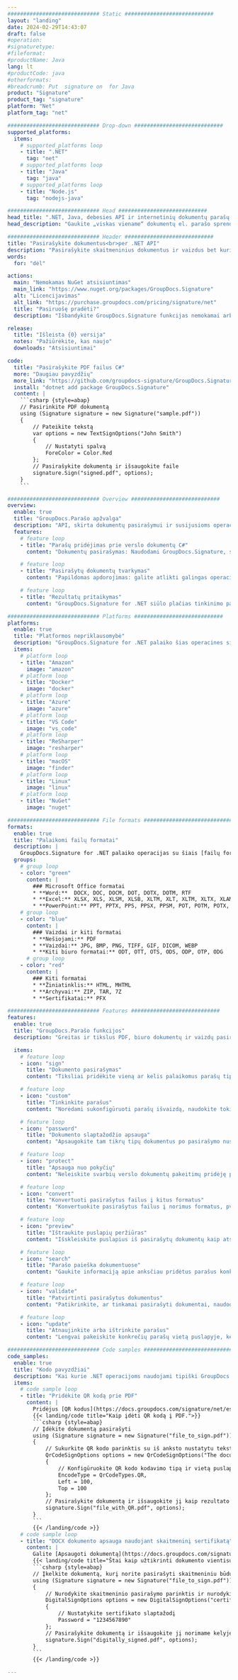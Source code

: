 ```yaml
---
############################# Static ############################
layout: "landing"
date: 2024-02-29T14:43:07
draft: false
#operation: 
#signaturetype: 
#fileformat: 
#productName: Java
lang: lt
#productCode: java
#otherformats: 
#breadcrumb: Put  signature on  for Java
product: "Signature"
product_tag: "signature"
platform: "Net"
platform_tag: "net"

############################# Drop-down ############################
supported_platforms:
  items:
    # supported_platforms loop
    - title: ".NET"
      tag: "net"
    # supported_platforms loop
    - title: "Java"
      tag: "java"
    # supported_platforms loop
    - title: "Node.js"
      tag: "nodejs-java"

############################# Head ############################
head_title: ".NET, Java, debesies API ir internetinių dokumentų parašų programos"
head_description: "Gaukite „viskas viename“ dokumentų el. parašo sprendimą, skirtą .NET, „Java“ ir debesies programoms. Pasirašykite įprastus dokumentų formatus internete naudodami paprastą vilkimo ir nuleidimo funkciją"

############################# Header ############################
title: "Pasirašykite dokumentus<br>per .NET API"
description: "Pasirašykite skaitmeninius dokumentus ir vaizdus bet kurioje platformoje naudodami mūsų lanksčias API ir programuotojams ir galutiniams vartotojams skirtus sprendimus."
words:
  for: "dėl"

actions:
  main: "Nemokamas NuGet atsisiuntimas"
  main_link: "https://www.nuget.org/packages/GroupDocs.Signature"
  alt: "Licencijavimas"
  alt_link: "https://purchase.groupdocs.com/pricing/signature/net"
  title: "Pasiruošę pradėti?"
  description: "Išbandykite GroupDocs.Signature funkcijas nemokamai arba paprašykite licencijos"

release:
  title: "Išleista {0} versija"
  notes: "Pažiūrėkite, kas naujo"
  downloads: "Atsisiuntimai"

code:
  title: "Pasirašykite PDF failus C#"
  more: "Daugiau pavyzdžių"
  more_link: "https://github.com/groupdocs-signature/GroupDocs.Signature-for-.NET"
  install: "dotnet add package GroupDocs.Signature"
  content: |
    ```csharp {style=abap}   
    // Pasirinkite PDF dokumentą
    using (Signature signature = new Signature("sample.pdf"))
    {
        // Pateikite tekstą
        var options = new TextSignOptions("John Smith")
        {
            // Nustatyti spalvą
            ForeColor = Color.Red
        };
        // Pasirašykite dokumentą ir išsaugokite faile
        signature.Sign("signed.pdf", options);
    }
    ```

############################# Overview ############################
overview:
  enable: true
  title: "GroupDocs.Parašo apžvalga"
  description: "API, skirta dokumentų pasirašymui ir susijusioms operacijoms .NET programose atlikti"
  features:
    # feature loop
    - title: "Parašų pridėjimas prie verslo dokumentų C#"
      content: "Dokumentų pasirašymas: Naudodami GroupDocs.Signature, skirtą .NET, galite pridėti įvairių tipų parašų, tokių kaip tekstas, vaizdai, brūkšniniai kodai ir skaitmeniniai sertifikatai, prie PDF ir Office dokumentų. Ši API leidžia pasirašyti dokumentus naudojant beveik bet kokį duomenų tipą, įskaitant paslėptus metaduomenis."

    # feature loop
    - title: "Pasirašytų dokumentų tvarkymas"
      content: "Papildomas apdorojimas: galite atlikti galingas operacijas su pasirašytais dokumentais naudodami GroupDocs.Signature. Tai apima esamų parašų paiešką verslo dokumentuose ir jų patikrinimą pagal konkrečius kriterijus. Be to, naudodami šią .NET API galite gauti dokumento informaciją ir peržiūrėti puslapius."

    # feature loop
    - title: "Rezultatų pritaikymas"
      content: "GroupDocs.Signature for .NET siūlo plačias tinkinimo parinktis. Galite tiksliai išdėstyti parašus bet kurioje dokumento puslapio vietoje ir koreguoti jų išvaizdą naudodami įvairius nustatymus. Be to, ši API palaiko apdorotų dokumentų išsaugojimą įvairiais palaikomais formatais."

############################# Platforms ############################
platforms:
  enable: true
  title: "Platformos nepriklausomybė"
  description: "GroupDocs.Signature for .NET palaiko šias operacines sistemas, sistemas ir paketų tvarkykles"
  items:
    # platform loop
    - title: "Amazon"
      image: "amazon"
    # platform loop
    - title: "Docker"
      image: "docker"
    # platform loop
    - title: "Azure"
      image: "azure"
    # platform loop
    - title: "VS Code"
      image: "vs_code"
    # platform loop
    - title: "ReSharper"
      image: "resharper"
    # platform loop
    - title: "macOS"
      image: "finder"
    # platform loop
    - title: "Linux"
      image: "linux"
    # platform loop
    - title: "NuGet"
      image: "nuget"

############################# File formats ############################
formats:
  enable: true
  title: "Palaikomi failų formatai"
  description: |
    GroupDocs.Signature for .NET palaiko operacijas su šiais [failų formatais](https://docs.groupdocs.com/signature/net/supported-document-formats/).
  groups:
    # group loop
    - color: "green"
      content: |
        ### Microsoft Office formatai
        * **Word:**  DOCX, DOC, DOCM, DOT, DOTX, DOTM, RTF
        * **Excel:** XLSX, XLS, XLSM, XLSB, XLTM, XLT, XLTM, XLTX, XLAM, SXC, SpreadsheetML
        * **PowerPoint:** PPT, PPTX, PPS, PPSX, PPSM, POT, POTM, POTX, PPTM
    # group loop
    - color: "blue"
      content: |
        ### Vaizdai ir kiti formatai
        * **Nešiojami:** PDF
        * **Vaizdai:** JPG, BMP, PNG, TIFF, GIF, DICOM, WEBP
        * **Kiti biuro formatai:** ODT, OTT, OTS, ODS, ODP, OTP, ODG
      # group loop
    - color: "red"
      content: |
        ### Kiti formatai
        * **Žiniatinklis:** HTML, MHTML
        * **Archyvai:** ZIP, TAR, 7Z
        * **Sertifikatai:** PFX

############################# Features ############################
features:
  enable: true
  title: "GroupDocs.Parašo funkcijos"
  description: "Greitas ir tikslus PDF, biuro dokumentų ir vaizdų pasirašymas"

  items:
    # feature loop
    - icon: "sign"
      title: "Dokumento pasirašymas"
      content: "Tiksliai pridėkite vieną ar kelis palaikomus parašų tipus bet kurioje nurodytoje verslo dokumentų vietoje."

    # feature loop
    - icon: "custom"
      title: "Tinkinkite parašus"
      content: "Norėdami sukonfigūruoti parašų išvaizdą, naudokite tokias funkcijas kaip spalva, šriftas, kraštinė, pasukimas ir kt."

    # feature loop
    - icon: "password"
      title: "Dokumento slaptažodžio apsauga"
      content: "Apsaugokite tam tikrų tipų dokumentus po pasirašymo nustatydami slaptažodį."

    # feature loop
    - icon: "protect"
      title: "Apsauga nuo pokyčių"
      content: "Neleiskite svarbių verslo dokumentų pakeitimų pridėję parašą su skaitmeniniu sertifikatu."

    # feature loop
    - icon: "convert"
      title: "Konvertuoti pasirašytus failus į kitus formatus"
      content: "Konvertuokite pasirašytus failus į norimus formatus, pvz., išsaugokite Word dokumentą kaip PDF."

    # feature loop
    - icon: "preview"
      title: "Ištraukite puslapių peržiūras"
      content: "Išskleiskite puslapius iš pasirašytų dokumentų kaip atskirus vaizdus, ​​​​kad galėtumėte juos apdoroti ateityje."

    # feature loop
    - icon: "search"
      title: "Parašo paieška dokumentuose"
      content: "Gaukite informaciją apie anksčiau pridėtus parašus konkrečiuose dokumentuose."

    # feature loop
    - icon: "validate"
      title: "Patvirtinti pasirašytus dokumentus"
      content: "Patikrinkite, ar tinkamai pasirašyti dokumentai, naudodami patvirtinimo funkcijas."

    # feature loop
    - icon: "update"
      title: "Atnaujinkite arba ištrinkite parašus"
      content: "Lengvai pakeiskite konkrečių parašų vietą puslapyje, keiskite jų tekstą arba ištrinkite juos be jokių problemų."

############################# Code samples ############################
code_samples:
  enable: true
  title: "Kodo pavyzdžiai"
  description: "Kai kurie .NET operacijoms naudojami tipiški GroupDocs.Signature atvejai"
  items:
    # code sample loop
    - title: "Pridėkite QR kodą prie PDF"
      content: |
        Pridėjus [QR kodus](https://docs.groupdocs.com/signature/net/esign-document-with-qr-code-signature/) prie konkrečių PDF dokumentų puslapių galima pagerinti verslo procesus. Toliau pateikiamas pavyzdys, kaip pridėti QR kodą naudojant GroupDocs.Signature.
        {{< landing/code title="Kaip įdėti QR kodą į PDF.">}}
        ```csharp {style=abap}
        // Įdėkite dokumentą pasirašyti
        using (Signature signature = new Signature("file_to_sign.pdf"))
        {
            // Sukurkite QR kodo parinktis su iš anksto nustatytu tekstu
            QrCodeSignOptions options = new QrCodeSignOptions("The document is approved by John Smith")
            {
                // Konfigūruokite QR kodo kodavimo tipą ir vietą puslapyje
                EncodeType = QrCodeTypes.QR,
                Left = 100,
                Top = 100
            };
            // Pasirašykite dokumentą ir išsaugokite jį kaip rezultato failą
            signature.Sign("file_with_QR.pdf", options);
        }
        ```
        {{< /landing/code >}}
    # code sample loop
    - title: "DOCX dokumento apsauga naudojant skaitmeninį sertifikatą"
      content: |
        Galite [Apsaugoti dokumentą](https://docs.groupdocs.com/signature/net/esign-document-with-digital-signature/) naudodami asmeninius arba įmonės parašus, saugomus kaip skaitmeninius sertifikatus. Tokie saugomi dokumentai negali būti modifikuojami nepakeitus parašo negaliojančiu.
        {{< landing/code title="Štai kaip užtikrinti dokumento vientisumą.">}}
        ```csharp {style=abap}   
        // Įkelkite dokumentą, kurį norite pasirašyti skaitmeniniu būdu
        using (Signature signature = new Signature("file_to_sign.pdf"))
        {
            // Nurodykite skaitmeninio pasirašymo parinktis ir nurodykite kelią į sertifikato failą
            DigitalSignOptions options = new DigitalSignOptions("certificate.pfx")
            {
                // Nustatykite sertifikato slaptažodį
                Password = "1234567890"
            };
            // Pasirašykite dokumentą ir išsaugokite jį norimame kelyje
            signature.Sign("digitally_signed.pdf", options);
        }
        ```
        {{< /landing/code >}}

---
```


